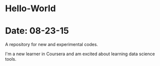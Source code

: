 # Hello-World
# Date: 08-23-15
A repository for new and experimental codes.

I'm a new learner in Coursera and am excited about learning data science tools.
